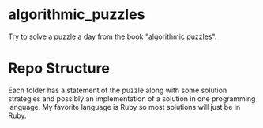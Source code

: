 algorithmic_puzzles
===================

Try to solve a puzzle a day from the book "algorithmic puzzles".

# Repo Structure
Each folder has a statement of the puzzle along with some solution
strategies and possibly an implementation of a solution in one programming language. My favorite
language is Ruby so most solutions will just be in Ruby.
